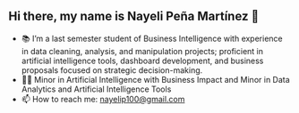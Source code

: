 ## Hi there, my name is Nayeli Peña Martínez 👋

- 📚 I’m a last semester student of Business Intelligence with experience in data cleaning, analysis, and manipulation projects; proficient in artificial intelligence tools, dashboard development, and business proposals focused on strategic decision-making.
- 👩‍💻 Minor in Artificial Intelligence with Business Impact and Minor in Data Analytics and Artificial Intelligence Tools
- 📫 How to reach me: nayelip100@gmail.com
<!--
**nayeli119/nayeli119** is a ✨ _special_ ✨ repository because its `README.md` (this file) appears on your GitHub profile.

Here are some ideas to get you started:


